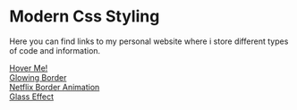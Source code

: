 # Modern Css Styling 
Here you can find links to my personal website where i store different types of code and information.

[Hover Me!](http://harimtim.xyz/hover) \
[Glowing Border](http://harimtim.xyz/glowing-border) \
[Netflix Border Animation](http://harimtim.xyz) \
[Glass Effect](http://harimtim.xyz/glass-effect) 
